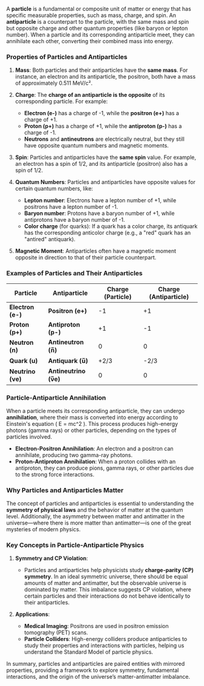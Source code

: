A **particle** is a fundamental or composite unit of matter or energy that has specific measurable properties, such as mass, charge, and spin. An **antiparticle** is a counterpart to the particle, with the same mass and spin but opposite charge and other quantum properties (like baryon or lepton number). When a particle and its corresponding antiparticle meet, they can annihilate each other, converting their combined mass into energy.

### Properties of Particles and Antiparticles

1. **Mass**: Both particles and their antiparticles have the **same mass**. For instance, an electron and its antiparticle, the positron, both have a mass of approximately 0.511 MeV/c².

2. **Charge**: The **charge of an antiparticle is the opposite** of its corresponding particle. For example:
   - **Electron (e-)** has a charge of -1, while the **positron (e+)** has a charge of +1.
   - **Proton (p+)** has a charge of +1, while the **antiproton (p-)** has a charge of -1.
   - **Neutrons** and **antineutrons** are electrically neutral, but they still have opposite quantum numbers and magnetic moments.

3. **Spin**: Particles and antiparticles have the **same spin** value. For example, an electron has a spin of 1/2, and its antiparticle (positron) also has a spin of 1/2.

4. **Quantum Numbers**: Particles and antiparticles have opposite values for certain quantum numbers, like:
   - **Lepton number**: Electrons have a lepton number of +1, while positrons have a lepton number of -1.
   - **Baryon number**: Protons have a baryon number of +1, while antiprotons have a baryon number of -1.
   - **Color charge** (for quarks): If a quark has a color charge, its antiquark has the corresponding anticolor charge (e.g., a "red" quark has an "antired" antiquark).

5. **Magnetic Moment**: Antiparticles often have a magnetic moment opposite in direction to that of their particle counterpart.

### Examples of Particles and Their Antiparticles

| Particle        | Antiparticle     | Charge (Particle) | Charge (Antiparticle) |
|-----------------|------------------|--------------------|------------------------|
| **Electron (e-)**   | **Positron (e+)** | -1                | +1                    |
| **Proton (p+)**     | **Antiproton (p-)** | +1                | -1                    |
| **Neutron (n)**     | **Antineutron (n̅)** | 0                 | 0                     |
| **Quark (u)**       | **Antiquark (u̅)** | +2/3              | -2/3                  |
| **Neutrino (νe)**   | **Antineutrino (ν̅e)** | 0                | 0                     |

### Particle-Antiparticle Annihilation
When a particle meets its corresponding antiparticle, they can undergo **annihilation**, where their mass is converted into energy according to Einstein's equation \( E = mc^2 \). This process produces high-energy photons (gamma rays) or other particles, depending on the types of particles involved.

- **Electron-Positron Annihilation**: An electron and a positron can annihilate, producing two gamma-ray photons.
- **Proton-Antiproton Annihilation**: When a proton collides with an antiproton, they can produce pions, gamma rays, or other particles due to the strong force interactions.

### Why Particles and Antiparticles Matter
The concept of particles and antiparticles is essential to understanding the **symmetry of physical laws** and the behavior of matter at the quantum level. Additionally, the asymmetry between matter and antimatter in the universe—where there is more matter than antimatter—is one of the great mysteries of modern physics.

### Key Concepts in Particle-Antiparticle Physics

1. **Symmetry and CP Violation**:
   - Particles and antiparticles help physicists study **charge-parity (CP) symmetry**. In an ideal symmetric universe, there should be equal amounts of matter and antimatter, but the observable universe is dominated by matter. This imbalance suggests CP violation, where certain particles and their interactions do not behave identically to their antiparticles.
   
2. **Applications**:
   - **Medical Imaging**: Positrons are used in positron emission tomography (PET) scans.
   - **Particle Colliders**: High-energy colliders produce antiparticles to study their properties and interactions with particles, helping us understand the Standard Model of particle physics.

In summary, particles and antiparticles are paired entities with mirrored properties, providing a framework to explore symmetry, fundamental interactions, and the origin of the universe’s matter-antimatter imbalance.

